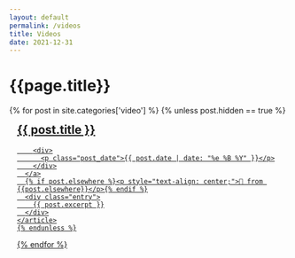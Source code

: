 ```yaml
---
layout: default
permalink: /videos
title: Videos
date: 2021-12-31
---
```


<h1>{{page.title}}</h1>
<div class="posts">
  {% for post in site.categories['video'] %}
    {% unless post.hidden == true %}
    <article style="padding: 1em;" class="post">
      <a href="{{ site.baseurl }}{{ post.url }}">
        <h1 style="margin-top: 0;">{{ post.title }}</h1>

        <div>
          <p class="post_date">{{ post.date | date: "%e %B %Y" }}</p>
        </div>
      </a>
      {% if post.elsewhere %}<p style="text-align: center;">🔀 from {{post.elsewhere}}</p>{% endif %}
      <div class="entry">
        {{ post.excerpt }}
      </div>
    </article>
    {% endunless %}
  {% endfor %}
</div>
